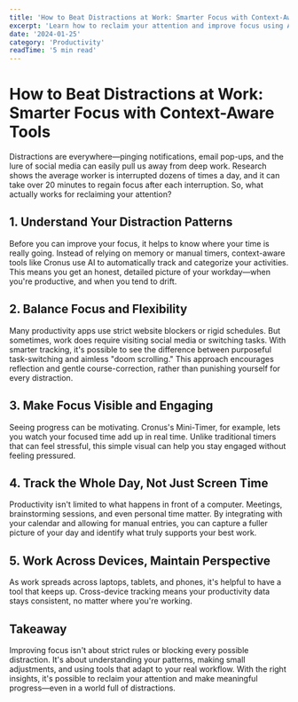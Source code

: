 ```yaml
---
title: 'How to Beat Distractions at Work: Smarter Focus with Context-Aware Tools'
excerpt: 'Learn how to reclaim your attention and improve focus using AI-powered context-aware tools that understand your work patterns instead of rigid blocking approaches.'
date: '2024-01-25'
category: 'Productivity'
readTime: '5 min read'
---
```


# How to Beat Distractions at Work: Smarter Focus with Context-Aware Tools

Distractions are everywhere—pinging notifications, email pop-ups, and the lure of social media can easily pull us away from deep work. Research shows the average worker is interrupted dozens of times a day, and it can take over 20 minutes to regain focus after each interruption. So, what actually works for reclaiming your attention?

## 1. Understand Your Distraction Patterns

Before you can improve your focus, it helps to know where your time is really going. Instead of relying on memory or manual timers, context-aware tools like Cronus use AI to automatically track and categorize your activities. This means you get an honest, detailed picture of your workday—when you're productive, and when you tend to drift.

## 2. Balance Focus and Flexibility

Many productivity apps use strict website blockers or rigid schedules. But sometimes, work does require visiting social media or switching tasks. With smarter tracking, it's possible to see the difference between purposeful task-switching and aimless "doom scrolling." This approach encourages reflection and gentle course-correction, rather than punishing yourself for every distraction.

## 3. Make Focus Visible and Engaging

Seeing progress can be motivating. Cronus's Mini-Timer, for example, lets you watch your focused time add up in real time. Unlike traditional timers that can feel stressful, this simple visual can help you stay engaged without feeling pressured.

## 4. Track the Whole Day, Not Just Screen Time

Productivity isn't limited to what happens in front of a computer. Meetings, brainstorming sessions, and even personal time matter. By integrating with your calendar and allowing for manual entries, you can capture a fuller picture of your day and identify what truly supports your best work.

## 5. Work Across Devices, Maintain Perspective

As work spreads across laptops, tablets, and phones, it's helpful to have a tool that keeps up. Cross-device tracking means your productivity data stays consistent, no matter where you're working.

## Takeaway

Improving focus isn't about strict rules or blocking every possible distraction. It's about understanding your patterns, making small adjustments, and using tools that adapt to your real workflow. With the right insights, it's possible to reclaim your attention and make meaningful progress—even in a world full of distractions.
